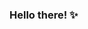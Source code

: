 ### Hello there! ✨
<!-- 
[![Anurag's github stats](https://github-readme-stats.vercel.app/api?username=Cawinchan&show_icons=true&theme=tokyonight&text_color=FFFFF0)](https://github.com/anuraghazra/github-readme-stats)
[![Top Langs](https://github-readme-stats.vercel.app/api/top-langs/?username=Cawinchan&layout=compact&theme=tokyonight&text_color=FFFFF0)](https://github.com/anuraghazra/github-readme-stats) -->

